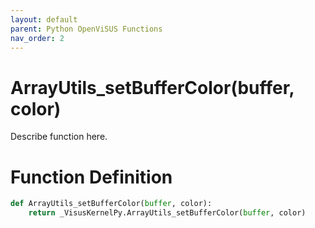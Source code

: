 ```yaml
---
layout: default
parent: Python OpenViSUS Functions
nav_order: 2
---
```


# ArrayUtils_setBufferColor(buffer, color)

Describe function here.

# Function Definition

```python
def ArrayUtils_setBufferColor(buffer, color):
    return _VisusKernelPy.ArrayUtils_setBufferColor(buffer, color)

```